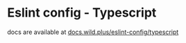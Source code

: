 # Eslint config - Typescript

docs are available at [docs.wild.plus/eslint-config/typescript](https://docs.wild.plus/eslint-config/typescript)